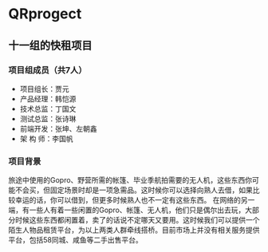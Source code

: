 # QRprogect
## 十一组的快租项目
### 项目组成员（共7人）
* 项目组长：贾元
* 产品经理：韩恺源
* 技术总监：丁国文
* 测试总监：张诗琳
* 前端开发：张坤、左朝鑫
* 架 构 师：李国帆

### 项目背景
   旅途中使用的Gopro、野营所需的帐篷、毕业季航拍需要的无人机，这些东西你可能不会买，但固定场景时却是一项急需品。这时候你可以选择向熟人去借，如果比较幸运的话，你可以借到，但更多时候熟人也不一定有这些东西。
   在网络的另一端，有一些人有着一些闲置的Gopro、帐篷、无人机，他们只是偶尔出去玩，大部分时候这些东西都闲置着，卖了的话说不定哪天又要用。这时候我们可以提供一个陌生人物品租赁平台，为以上两类人群牵线搭桥。目前市场上并没有相关服务提供平台，包括58同城、咸鱼等二手出售平台。

